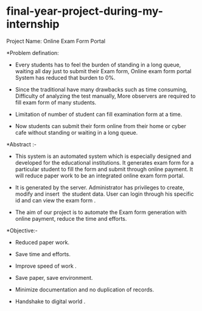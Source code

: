 # final-year-project-during-my-internship

Project Name: Online Exam Form Portal

*Problem defination:
 - Every students has to feel the burden of standing in a long queue, waiting all day just to submit their Exam form, Online exam  form portal System has reduced that burden to 0%.

 - Since the traditional have many drawbacks such as time consuming, Difficulty of analyzing the test manually, More observers are required to fill exam form of many students.

 - Limitation of number of student can fill examination form at a time.
 - Now students can submit their form online from their home or cyber cafe without standing or waiting in a long queue. 
 
 
 *Abstract :-
  - This system is an automated system which is especially designed and developed for the educational institutions. It generates  exam form for a particular student to fill the form and submit through online payment. It will reduce paper work to be an integrated online exam form portal.

  - It is generated by the server. Administrator has privileges to create, modify and insert  the student data. User can  login through his specific id and can view the exam form .

  - The aim of our project is to automate the Exam form generation with online payment, reduce the time and efforts.

*Objective:-
  - Reduced paper work. 

  - Save time and efforts.

  - Improve speed of work .

  - Save paper, save environment.

  - Minimize documentation and no duplication of records.

  - Handshake to digital world .
